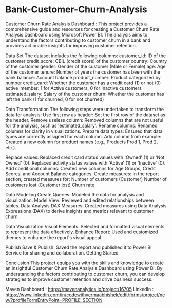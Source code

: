 # Bank-Customer-Churn-Analysis
Customer Churn Rate Analysis Dashboard : This project provides a comprehensive guide and resources for creating a Customer Churn Rate Analysis Dashboard using Microsoft Power BI. The analysis aims to understand the factors contributing to customer churn in a bank and provides actionable insights for improving customer retention.


Data Set
The dataset includes the following columns:
customer_id: ID of the customer
credit_score: CBIL (credit score) of the customer
country: Country of the customer
gender: Gender of the customer (Male or Female)
age: Age of the customer
tenure: Number of years the customer has been with the bank
balance: Account balance
product_number: Product categorized by number
credit_card: Whether the customer has a credit card (1) or not (0)
active_member: 1 for Active customers, 0 for Inactive customers
estimated_salary: Salary of the customer
churn: Whether the customer has left the bank (1 for churned, 0 for not churned)

Data Transformation
The following steps were undertaken to transform the data for analysis:
Use first row as header: Set the first row of the dataset as the header.
Remove useless column: Removed columns that are not useful for the analysis, such as 'estimated_salary'.
Rename columns: Renamed columns for clarity in visualizations.
Prepare data types: Ensured that data types are correctly assigned for each column.
Add column from example: Created a new column for product names (e.g., Products Prod 1, Prod 2, etc.).

Replace values:
Replaced credit card status values with 'Owned' (1) or 'Not Owned' (0).
Replaced activity status values with 'Active' (1) or 'Inactive' (0).
Add conditional columns: Created new columns for Age Groups, Credit Scores, and Account Balance categories.
Create measures: In the report section, created measures for:
Number of customers (Customer)
Number of customers lost (Customer lost)
Churn rate

Data Modeling
Create Queries: Modeled the data for analysis and visualization.
Model View: Reviewed and edited relationships between tables.
Data Analysis
DAX Measures: Created measures using Data Analysis Expressions (DAX) to derive insights and metrics relevant to customer churn.

Data Visualization
Visual Elements: Selected and formatted visual elements to represent the data effectively.
Enhance Report: Used and customized themes to enhance the report's visual appeal.

Publish
Save & Publish: Saved the report and published it to Power BI Service for sharing and collaboration.
Getting Started

Conclusion
This project equips you with the skills and knowledge to create an insightful Customer Churn Rate Analysis Dashboard using Power BI. By understanding the factors contributing to customer churn, you can develop strategies to improve customer retention and drive business success.

Maven Dashboard : https://mavenanalytics.io/project/16705
LinkedIn : https://www.linkedin.com/in/codewithvermaabhishek/edit/forms/project/new/?profileFormEntryPoint=PROFILE_SECTION
